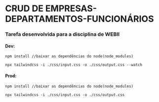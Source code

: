 # CRUD DE EMPRESAS-DEPARTAMENTOS-FUNCIONÁRIOS

### Tarefa desenvolvida para a disciplina de WEBII

#### Dev:
```
npm install //baixar as dependências do node(node_modules)

npx tailwindcss -i ./css/input.css -o ./css/output.css --watch
```

#### Prod:
```
npm install //baixar as dependências do node(node_modules)

npx tailwindcss -i ./css/input.css -o ./css/output.css
```